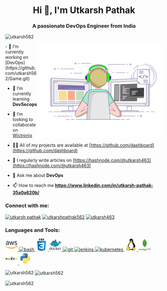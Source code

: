 

<h1 align="center">Hi 👋, I'm Utkarsh Pathak</h1>
<h3 align="center">A passionate DevOps Engineer from India</h3>

<p align="left"> <img src="https://komarev.com/ghpvc/?username=utkarsh562&label=Profile%20views&color=0e75b6&style=flat" alt="utkarsh562" /> </p>
<img align="right" alt="Coding" width="400" src="https://raw.githubusercontent.com/devSouvik/devSouvik/master/gif3.gif">
- 🔭 I’m currently working on [DevOps](https://github.com/utkarsh562/Game.git)

- 🌱 I’m currently learning **DevSecops**

- 👯 I’m looking to collaborate on [Wictronix](https://github.com/WictroniX-GitHub/moveazy-app.git)

- 👨‍💻 All of my projects are available at [https://github.com/dashboard](https://github.com/dashboard)

- 📝 I regularly write articles on [https://hashnode.com/@utkarsh463](https://hashnode.com/@utkarsh463)

- 💬 Ask me about **DevOps**

- 📫 How to reach me **https://www.linkedin.com/in/utkarsh-pathak-35a0a620b/**

<h3 align="left">Connect with me:</h3>
<p align="left">
<a href="https://linkedin.com/in/utkarsh pathak" target="blank"><img align="center" src="https://raw.githubusercontent.com/rahuldkjain/github-profile-readme-generator/master/src/images/icons/Social/linked-in-alt.svg" alt="utkarsh pathak" height="30" width="40" /></a>
<a href="https://instagram.com/utkarshpathak562" target="blank"><img align="center" src="https://raw.githubusercontent.com/rahuldkjain/github-profile-readme-generator/master/src/images/icons/Social/instagram.svg" alt="utkarshpathak562" height="30" width="40" /></a>
<a href="https://hashnode.com/utkarsh463" target="blank"><img align="center" src="https://raw.githubusercontent.com/rahuldkjain/github-profile-readme-generator/master/src/images/icons/Social/hashnode.svg" alt="utkarsh463" height="30" width="40" /></a>
</p>

<h3 align="left">Languages and Tools:</h3>
<p align="left"> <a href="https://aws.amazon.com" target="_blank" rel="noreferrer"> <img src="https://raw.githubusercontent.com/devicons/devicon/master/icons/amazonwebservices/amazonwebservices-original-wordmark.svg" alt="aws" width="40" height="40"/> </a> <a href="https://www.gnu.org/software/bash/" target="_blank" rel="noreferrer"> <img src="https://www.vectorlogo.zone/logos/gnu_bash/gnu_bash-icon.svg" alt="bash" width="40" height="40"/> </a> <a href="https://www.w3schools.com/css/" target="_blank" rel="noreferrer"> <img src="https://raw.githubusercontent.com/devicons/devicon/master/icons/css3/css3-original-wordmark.svg" alt="css3" width="40" height="40"/> </a> <a href="https://www.docker.com/" target="_blank" rel="noreferrer"> <img src="https://raw.githubusercontent.com/devicons/devicon/master/icons/docker/docker-original-wordmark.svg" alt="docker" width="40" height="40"/> </a> <a href="https://git-scm.com/" target="_blank" rel="noreferrer"> <img src="https://www.vectorlogo.zone/logos/git-scm/git-scm-icon.svg" alt="git" width="40" height="40"/> </a> <a href="https://www.jenkins.io" target="_blank" rel="noreferrer"> <img src="https://www.vectorlogo.zone/logos/jenkins/jenkins-icon.svg" alt="jenkins" width="40" height="40"/> </a> <a href="https://kubernetes.io" target="_blank" rel="noreferrer"> <img src="https://www.vectorlogo.zone/logos/kubernetes/kubernetes-icon.svg" alt="kubernetes" width="40" height="40"/> </a> <a href="https://www.linux.org/" target="_blank" rel="noreferrer"> <img src="https://raw.githubusercontent.com/devicons/devicon/master/icons/linux/linux-original.svg" alt="linux" width="40" height="40"/> </a> <a href="https://www.mongodb.com/" target="_blank" rel="noreferrer"> <img src="https://raw.githubusercontent.com/devicons/devicon/master/icons/mongodb/mongodb-original-wordmark.svg" alt="mongodb" width="40" height="40"/> </a> <a href="https://nodejs.org" target="_blank" rel="noreferrer"> <img src="https://raw.githubusercontent.com/devicons/devicon/master/icons/nodejs/nodejs-original-wordmark.svg" alt="nodejs" width="40" height="40"/> </a> <a href="https://www.python.org" target="_blank" rel="noreferrer"> <img src="https://raw.githubusercontent.com/devicons/devicon/master/icons/python/python-original.svg" alt="python" width="40" height="40"/> </a> </p>

<p><img align="left" src="https://github-readme-stats.vercel.app/api/top-langs?username=utkarsh562&show_icons=true&locale=en&layout=compact" alt="utkarsh562" /></p>

<p>&nbsp;<img align="center" src="https://github-readme-stats.vercel.app/api?username=utkarsh562&show_icons=true&locale=en" alt="utkarsh562" /></p>

<p><img align="center" src="https://github-readme-streak-stats.herokuapp.com/?user=utkarsh562&" alt="utkarsh562" /></p>
